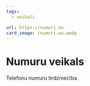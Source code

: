```yaml
---
tags:
  - veikali

url: https://numuri.eu
card_image: /numuri.eu.webp
---
```


# Numuru veikals

Telefonu numuru tirdzniecība
